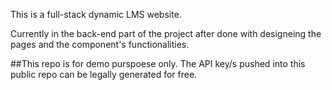 This is a full-stack dynamic LMS website.

Currently in the back-end part of the project after done with designeing the pages and the component's functionalities. 

##This repo is for demo purspoese only. The API key/s pushed into this public repo can be legally generated for free.  
